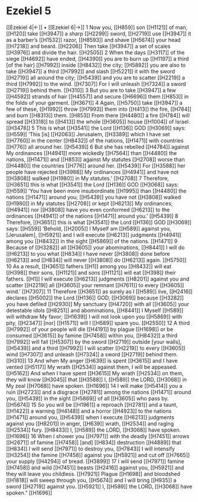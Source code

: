 # Ezekiel 5
[[Ezekiel 4|←]] • [[Ezekiel 6|→]]
1 Now you, [[H859]] son [[H1121]] of man, [[H120]] take [[H3947]] a sharp [[H2299]] sword, [[H2719]] use [[H3947]] it as a barber’s [[H1532]] razor, [[H8593]] and shave [[H5674]] your head [[H7218]] and beard. [[H2206]] Then take [[H3947]] a set of scales [[H3976]] and divide the hair. [[H2505]] 
2 When the days [[H3117]] of the siege [[H4692]] have ended, [[H4390]] you are to burn up [[H1197]] a third [of the hair] [[H7992]] inside [[H8432]] the city; [[H5892]] you are also to take [[H3947]] a third [[H7992]] and slash [[H5221]] it with the sword [[H2719]] all around the city; [[H5439]] and you are to scatter [[H2219]] a third [[H7992]] to the wind. [[H7307]] For I will unleash [[H7324]] a sword [[H2719]] behind them. [[H310]] 
3 But you are to take [[H3947]] a few [[H4592]] strands of hair [[H4557]] and secure [[H6696]] them [[H853]] in the folds of your garment. [[H3671]] 
4 Again, [[H5750]] take [[H3947]] a few of these, [[H1992]] throw [[H7993]] them into [[H413]] the fire, [[H784]] and burn [[H8313]] them. [[H853]] From there [[H4480]] a fire [[H784]] will spread [[H3318]] to [[H413]] the whole [[H3605]] house [[H1004]] of Israel. [[H3478]] 
5 This is what [[H3541]] the Lord [[H136]] GOD [[H3069]] says: [[H559]] ‘This [is] [[H2063]] Jerusalem, [[H3389]] which I have set [[H7760]] in the center [[H8432]] of the nations, [[H1471]] with countries [[H776]] all around her. [[H5439]] 
6 But she has rebelled [[H4784]] against My ordinances [[H4941]] more wickedly [[H7564]] than [[H4480]] the nations, [[H1471]] and [[H853]] against My statutes [[H2708]] worse than [[H4480]] the countries [[H776]] around her. [[H5439]] For [[H3588]] her people have rejected [[H3988]] My ordinances [[H4941]] and have not [[H3808]] walked [[H1980]] in  My statutes.’ [[H2708]] 
7 Therefore, [[H3651]] this is what [[H3541]] the Lord [[H136]] GOD [[H3068]] says: [[H559]] ‘You have been more insubordinate [[H1995]] than [[H4480]] the nations [[H1471]] around you; [[H5439]] you have not [[H3808]] walked [[H1980]] in My statutes [[H2708]] or kept [[H6213]] My ordinances; [[H4941]] nor [[H3808]] have you even conformed [[H6213]] to the ordinances [[H4941]] of the nations [[H1471]] around you.’ [[H5439]] 
8 Therefore, [[H3651]] this is what [[H3541]] the Lord [[H136]] GOD [[H3069]] says: [[H559]] ‘Behold, [[H2005]] I Myself am [[H589]] against you, [Jerusalem], [[H5921]] and I will execute [[H6213]] judgments [[H4941]] among you [[H8432]] in the sight [[H5869]] of the nations. [[H1471]] 
9 Because of [[H3282]] all [[H3605]] your abominations, [[H8441]] I will do [[H6213]] to you what [[H834]] I have never [[H3808]] done before [[H6213]] and [[H834]] will never [[H3808]] do [[H6213]] again. [[H5750]] 
10 As a result, [[H3651]] fathers [[H1]] among you [[H8432]] will eat [[H398]] their sons, [[H1121]] and sons [[H1121]] will eat [[H398]] their fathers. [[H1]] I will execute [[H6213]] judgments [[H8201]] against you and scatter [[H2219]] all [[H3605]] your remnant [[H7611]] to every [[H3605]] wind.’ [[H7307]] 
11 Therefore [[H3651]] as surely as I [[H589]] live, [[H2416]] declares [[H5002]] the Lord [[H136]] GOD, [[H3069]] because [[H3282]] you have defiled [[H2930]] My sanctuary [[H4720]] with all [[H3605]] your detestable idols [[H8251]] and abominations, [[H8441]] I Myself [[H589]] will withdraw My favor; [[H1639]] I will not look upon you [[H5869]] with pity, [[H2347]] [nor] [[H1571]] will I [[H589]] spare you. [[H2550]] 
12 A third [[H7992]] of your people will die [[H4191]] by plague [[H1698]] or be consumed [[H3615]] by famine [[H7458]] within you, [[H8432]] a third [[H7992]] will fall [[H5307]] by the sword [[H2719]] outside [your walls], [[H5439]] and a third [[H7992]] I will scatter [[H2219]] to every [[H3605]] wind [[H7307]] and unleash [[H7324]] a sword [[H2719]] behind them. [[H310]] 
13 And when My anger [[H639]] is spent [[H3615]] and I have vented [[H5117]] My wrath [[H2534]] against them,  I will be appeased. [[H5162]] And when I have spent [[H3615]] My wrath [[H2534]] on them,  they will know [[H3045]] that [[H3588]] I, [[H589]] the LORD, [[H3068]] in My zeal [[H7068]] have spoken. [[H1696]] 
14 I will make [[H5414]] you a ruin [[H2723]] and a disgrace [[H2781]] among the nations [[H1471]] around you, [[H5439]] in the sight [[H5869]] of all [[H3605]] who pass by. [[H5674]] 
15 So you will be [[H1961]] a reproach [[H2781]] and a taunt, [[H1422]] a warning [[H4148]] and a horror [[H4923]] to the nations [[H1471]] around you, [[H5439]] when I execute [[H6213]] judgments against you [[H8201]] in anger, [[H639]] wrath, [[H2534]] and raging [[H2534]] fury. [[H8433]] I, [[H589]] the LORD, [[H3068]] have spoken. [[H1696]] 
16 When I shower you [[H7971]] with the deadly [[H7451]] arrows [[H2671]] of famine [[H7458]] [and] [[H834]] destruction [[H4889]] that [[H834]] I will send [[H7971]] to destroy you, [[H7843]] I will intensify [[H3254]] the famine [[H7458]] against you [[H5921]] and cut off [[H7665]] your supply [[H4294]] of bread. [[H3899]] 
17 I will send [[H7971]] famine [[H7458]] and wild [[H7451]] beasts [[H2416]] against you, [[H5921]] and they will leave you childless. [[H7921]] Plague [[H1698]] and bloodshed [[H1818]] will sweep through you, [[H5674]] and I will bring [[H935]] a sword [[H2719]] against you. [[H5921]] I, [[H589]] the LORD, [[H3068]] have spoken.” [[H1696]] 
